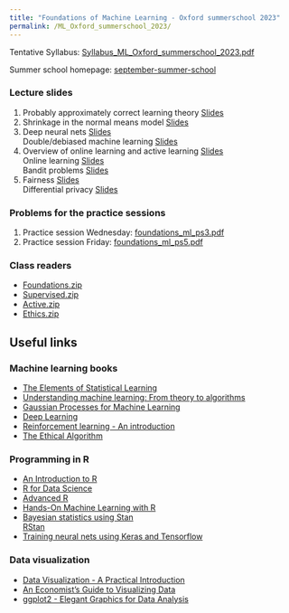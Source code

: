 ```yaml
---
title: "Foundations of Machine Learning - Oxford summerschool 2023"
permalink: /ML_Oxford_summerschool_2023/
---
```



Tentative Syllabus: [Syllabus_ML_Oxford_summerschool_2023.pdf](/home/files/teaching/ML_Oxford_summerschool_2023/Syllabus_ML_Oxford_Summerschool_2023.pdf)  


Summer school homepage: [september-summer-school](https://www.economics.ox.ac.uk/september-summer-school)  

### Lecture slides

1. Probably approximately correct learning theory
[Slides](/home/files/teaching/ML_Oxford_2023/pac_learning_slides.pdf)
1. Shrinkage in the normal means model
[Slides](/home/files/teaching/ML_Oxford_2023/normal_shrinkage_slides.pdf)
1. Deep neural nets
[Slides](/home/files/teaching/ML_Oxford_2023/neural_nets_slides.pdf)  
Double/debiased machine learning
[Slides](/home/files/teaching/ML_Oxford_2023/debiased_ml_slides.pdf)
1. Overview of online learning and active learning
[Slides](/home/files/teaching/ML_Oxford_2023/active_learning_overview_slides.pdf)  
Online learning
[Slides](/home/files/teaching/ML_Oxford_2023/adversarial_online_learning_slides.pdf)  
Bandit problems
[Slides](/home/files/teaching/ML_Oxford_2023/bandit_problems_slides.pdf)
1. Fairness
[Slides](/home/files/teaching/ML_Oxford_2023/fairness_slides.pdf)  
Differential privacy
[Slides](/home/files/teaching/ML_Oxford_2023/differential_privacy_slides.pdf)  


### Problems for the practice sessions

1. Practice session Wednesday: [foundations_ml_ps3.pdf](/home/files/teaching/ML_Oxford_summerschool_2023/foundations_ml_ps3.pdf)  
1. Practice session Friday: [foundations_ml_ps5.pdf](/home/files/teaching/ML_Oxford_summerschool_2023/foundations_ml_ps5.pdf)  



### Class readers

* [Foundations.zip](/home/files/teaching/ML_Oxford_2022/Foundations.zip)  
* [Supervised.zip](/home/files/teaching/ML_Oxford_2022/Supervised.zip)  
* [Active.zip](/home/files/teaching/ML_Oxford_2022/Active.zip)  
* [Ethics.zip](/home/files/teaching/ML_Oxford_2022/Ethics.zip)




## Useful links


### Machine learning books
* [The Elements of Statistical Learning](https://web.stanford.edu/~hastie/Papers/ESLII.pdf)
* [Understanding machine learning: From theory to algorithms](https://www.cs.huji.ac.il/~shais/UnderstandingMachineLearning/understanding-machine-learning-theory-algorithms.pdf)
* [Gaussian Processes for Machine Learning](http://www.gaussianprocess.org/gpml/chapters/)
* [Deep Learning](https://www.deeplearningbook.org/)
* [Reinforcement learning - An introduction](http://www.incompleteideas.net/book/RLbook2018.pdf)
* [The Ethical Algorithm](https://global.oup.com/academic/product/the-ethical-algorithm-9780190948207)  


### Programming in R

* [An Introduction to R](https://cran.r-project.org/doc/manuals/r-release/R-intro.pdf)
* [R for Data Science](https://r4ds.had.co.nz/)
* [Advanced R](https://adv-r.hadley.nz/)
* [Hands-On Machine Learning with R](https://bradleyboehmke.github.io/HOML/)  
* [Bayesian statistics using Stan](https://mc-stan.org/docs/2_20/stan-users-guide/index.html)  
[RStan](https://github.com/stan-dev/rstan/wiki/RStan-Getting-Started)  
* [Training neural nets using Keras  and Tensorflow](https://tensorflow.rstudio.com/keras/)


### Data visualization

* [Data Visualization - A Practical Introduction](http://socviz.co/)
* [An Economist’s Guide to Visualizing Data](https://pubs.aeaweb.org/doi/pdfplus/10.1257/jep.28.1.209)
* [ggplot2 - Elegant Graphics for Data Analysis](http://moderngraphics11.pbworks.com/f/ggplot2-Book09hWickham.pdf)









